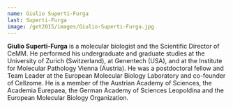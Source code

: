 ```yaml
---
name: Giulio Superti-Furga
last: Superti-Furga
image: /get2015/images/Giulio-Superti-Furga.jpg
---
```


**Giulio Superti-Furga** is a molecular biologist and the Scientific Director of CeMM. He performed his undergraduate and graduate studies at the University of Zurich (Switzerland), at Genentech (USA), and at the Institute for Molecular Pathology Vienna (Austria). He was a postdoctoral fellow and Team Leader at the European Molecular Biology Laboratory and co-founder of Cellzome. He is a member of the Austrian Academy of Sciences, the Academia Eurepaea, the German Academy of Sciences Leopoldina and the European Molecular Biology Organization.
